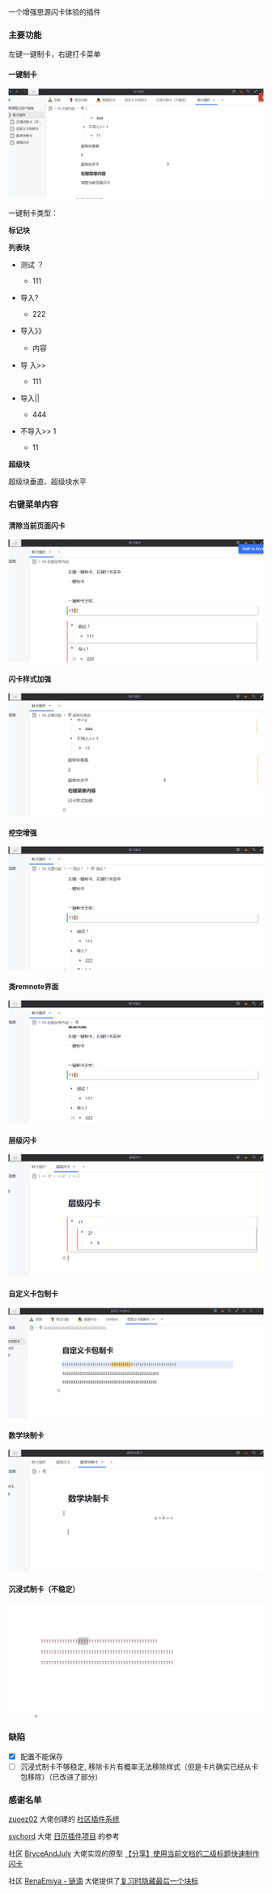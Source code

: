 一个增强思源闪卡体验的插件

### 主要功能

左键一键制卡，右键打卡菜单

#### 一键制卡
![Alt text](img/%E4%B8%80%E9%94%AE%E5%88%B6%E5%8D%A1.gif)

一键制卡类型：

**标记块**

**列表块**
* 测试 ？

  * 111
* 导入?

  * 222
* 导入》》

  * 内容
* 导 入>>

  * 111
* 导入||

  * 444
* 不导入>> 1

  * 11

**超级块**

超级块垂直、超级块水平


### 右键菜单内容

#### 清除当前页面闪卡
![Alt text](img/%E4%B8%80%E9%94%AE%E6%B8%85%E9%99%A4.gif)

#### 闪卡样式加强
![Alt text](img/%E9%97%AA%E5%8D%A1%E6%A0%B7%E5%BC%8F%E5%A2%9E%E5%BC%BA.gif)

#### 挖空增强
![Alt text](img/%E6%8C%96%E7%A9%BA%E5%A2%9E%E5%BC%BA.gif)

#### 类remnote界面
![Alt text](img/%E7%B1%BBremnote%E7%95%8C%E9%9D%A2.gif)

#### 层级闪卡
![Alt text](img/%E5%B1%82%E7%BA%A7%E9%97%AA%E5%8D%A1.gif)

#### 自定义卡包制卡
![Alt text](img/%E8%87%AA%E5%AE%9A%E4%B9%89%E5%8D%A1%E5%8C%85%E5%88%B6%E5%8D%A1.gif)

#### 数学块制卡
![Alt text](img/%E6%95%B0%E5%AD%A6%E5%9D%97%E5%88%B6%E5%8D%A1.gif)

#### 沉浸式制卡（不稳定）
![Alt text](img/%E6%B2%89%E6%B5%B8%E5%BC%8F%E5%88%B6%E5%8D%A1.gif)

### 缺陷
* [x] 配置不能保存
* [ ] 沉浸式制卡不够稳定, 移除卡片有概率无法移除样式（但是卡片确实已经从卡包移除）（已改进了部分）

### 感谢名单
[zuoez02](https://github.com/zuoez02) 大佬创建的 [社区插件系统](https://github.com/zuoez02/siyuan-plugin-system)

[svchord](https://github.com/svchord) 大佬 [日历插件项目](https://github.com/svchord/siyuan-arco-calendar) 的参考

社区 [BryceAndJuly](https://ld246.com/member/BryceAndJuly) 大佬实现的原型 [【分享】使用当前文档的二级标题快速制作闪卡](https://ld246.com/article/1674135504898)

社区 [RenaEmiya - 链滴](https://ld246.com/member/RenaEmiya) 大佬提供了[复习时隐藏最后一个块标](https://ld246.com/article/1680862515960/comment/1680866557430#comments)